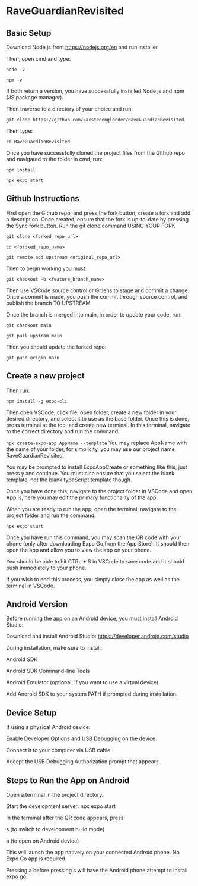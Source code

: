 # RaveGuardianRevisited

## Basic Setup

Download Node.js from https://nodejs.org/en and run installer

Then, open cmd and type:

`node -v`

`npm -v`

If both return a version, you have successfully installed Node.js and npm (JS package manager).

Then traverse to a directory of your choice and run:

`git clone https://github.com/karstenenglander/RaveGuardianRevisited`

Then type:

`cd RaveGuardianRevisited`

Once you have successfully cloned the project files from the Github repo and navigated to the folder in cmd, run:

`npm install`

`npx expo start`

## Github Instructions

First open the Github repo, and press the fork button, create a fork and add a description.
Once created, ensure that the fork is up-to-date by pressing the Sync fork button.
Run the git clone command USING YOUR FORK

`git clone <forked_repo_url>`

`cd <fordked_repo_name>`

`git remote add upstream <original_repo_url>`

Then to begin working you must:

`git checkout -b <feature_branch_name>`

Then use VSCode source control or Gitlens to stage and commit a change.
Once a commit is made, you push the commit through source control, and publish the branch TO UPSTREAM

Once the branch is merged into main, in order to update your code, run:

`git checkout main`

`git pull upstram main`

Then you should update the forked repo:

`git push origin main`

## Create a new project

Then run:

`npm install -g expo-cli`

Then open VSCode, click file, open folder, create a new folder in your desired directory, and select it to use as the base folder.
Once this is done, press terminal at the top, and create new terminal.
In this terminal, navigate to the correct directory and run the command:

`npx create-expo-app AppName --template` You may replace AppName with the name of your folder, for simplicity, you may use our project name, RaveGuardianRevisited.

You may be prompted to install ExpoAppCreate or something like this, just press y and continue.
You must also ensure that you select the blank template, not the blank typeScript template though.

Once you have done this, navigate to the project folder in VSCode and open App.js, here you may edit the primary functionality of the app.

When you are ready to run the app, open the terminal, navigate to the project folder and run the command:

`npx expo start`

Once you have run this command, you may scan the QR code with your phone (only after downloading Expo Go from the App Store).
It should then open the app and allow you to view the app on your phone.

You should be able to hit CTRL + S in VSCode to save code and it should push immediately to your phone.

If you wish to end this process, you simply close the app as well as the terminal in VSCode.

## Android Version

Before running the app on an Android device, you must install Android Studio:

Download and install Android Studio: https://developer.android.com/studio

During installation, make sure to install:

Android SDK

Android SDK Command-line Tools

Android Emulator (optional, if you want to use a virtual device)

Add Android SDK to your system PATH if prompted during installation.

## Device Setup

If using a physical Android device:

Enable Developer Options and USB Debugging on the device.

Connect it to your computer via USB cable.

Accept the USB Debugging Authorization prompt that appears.

## Steps to Run the App on Android

Open a terminal in the project directory.

Start the development server: npx expo start

In the terminal after the QR code appears, press:

s (to switch to development build mode)

a (to open on Android device)

This will launch the app natively on your connected Android phone. No Expo Go app is required.

Pressing a before pressing s will have the Android phone attempt to install expo go.
